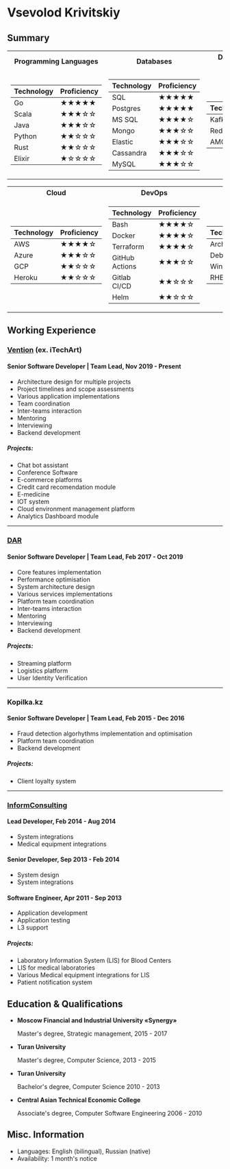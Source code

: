 # Vsevolod Krivitskiy  

## Summary
<table>
<tr><th>Programming Languages</th><th>Databases</th><th>Data Brockers/Event Sourcing</th></tr>
<tr><td>

| Technology | Proficiency |
|------------|-------------|
| Go         | ★★★★★     |
| Scala      | ★★★☆☆     |
| Java       | ★★★☆☆     |
| Python     | ★★☆☆☆     |
| Rust       | ★★☆☆☆     |
| Elixir     | ★☆☆☆☆     |

</td>
<td>

| Technology | Proficiency |
|------------|-------------|
| SQL        | ★★★★★     |
| Postgres   | ★★★★★     |
| MS SQL     | ★★★★☆     |
| Mongo      | ★★★☆☆     |
| Elastic    | ★★★☆☆     |
| Cassandra  | ★★★☆☆     |
| MySQL      | ★★★☆☆     |

</td> 
<td>

| Technology | Proficiency |
|------------|-------------|
| Kafka      | ★★★★☆     |
| Redis      | ★★★★☆     |
| AMQP       | ★★★☆☆     |

</td> 
</table>
<table>
<tr><th>Cloud</th><th>DevOps</th><th>OS</th></tr>

<td>

| Technology | Proficiency |
|------------|-------------|
| AWS        | ★★★★☆     |
| Azure      | ★★★☆☆     |
| GCP        | ★★☆☆☆     |
| Heroku     | ★★☆☆☆     |

</td> 
<td>

| Technology     | Proficiency |
|----------------|-------------|
| Bash           | ★★★★☆     |
| Docker         | ★★★★☆     |
| Terraform      | ★★★★☆     |
| GitHub Actions | ★★★☆☆     |
| Gitlab CI/CD   | ★★☆☆☆     |
| Helm           | ★★☆☆☆     |

</td>

<td>

| Technology     | Proficiency |
|----------------|-------------|
| Arch           | ★★★★☆     |
| Debian         | ★★★★☆     |
| Windows        | ★★★★☆     |
| RHEL           | ★★☆☆☆     |

</td>

</tr> 
</table>

## Working Experience

### [Vention](https://ventionteams.com/) (ex. iTechArt) 
#### Senior Software Developer | Team Lead, Nov 2019 - Present
* Architecture design for multiple projects
* Project timelines and scope assessments
* Various application implementations
* Team coordination
* Inter-teams interaction
* Mentoring
* Interviewing
* Backend development

##### Projects:
- Chat bot assistant
- Conference Software
- E-commerce platforms
- Credit card recomendation module
- E-medicine
- IOT system
- Cloud environment management platform
- Analytics Dashboard module

----

### [DAR](https://dar.io/) 
#### Senior Software Developer | Team Lead, Feb 2017 - Oct 2019 
* Core features implementation
* Performance optimisation
* System architecture design
* Various services implementations
* Platform team coordination
* Inter-teams interaction
* Mentoring
* Interviewing
* Backend development

##### Projects:
- Streaming platform
- Logistics platform
- User Identity Verification

----

### Kopilka.kz 
#### Senior Software Developer | Team Lead, Feb 2015 - Dec 2016
* Fraud detection algorhythms implementation and optimisation
* Platform team coordination
* Backend development

##### Projects:
- Client loyalty system

----

### [InformConsulting](https://www.ico.kz/) 
#### Lead Developer, Feb 2014 - Aug 2014
* System integrations
* Medical equipment integrations


#### Senior Developer, Sep 2013 - Feb 2014
* System design
* System integrations

#### Software Engineer, Apr 2011 - Sep 2013
* Application development
* Application testing
* L3 support

##### Projects:
- Laboratory Information System (LIS) for Blood Centers
- LIS for medical laboratories
- Various Medical equipment integrations for LIS
- Patient notification system

## Education & Qualifications

* __Moscow Financial and Industrial University «Synergy»__

  Master's degree, Strategic management, 2015 - 2017

* __Turan University__

  Master's degree, Computer Science, 2013 - 2015

* __Turan University__

  Bachelor's degree, Computer Science 2010 - 2013

* __Central Asian Technical Economic College__

  Associate's degree, Computer Software Engineering 2006 - 2010
  

## Misc. Information

* Languages: English (bilingual), Russian (native)
* Availability: 1 month's notice
